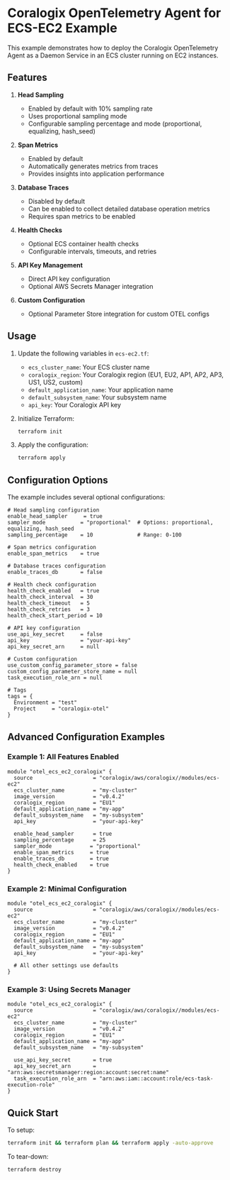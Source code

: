 # Coralogix OpenTelemetry Agent for ECS-EC2 Example

This example demonstrates how to deploy the Coralogix OpenTelemetry Agent as a Daemon Service in an ECS cluster running on EC2 instances.

## Features 

1. **Head Sampling**
   - Enabled by default with 10% sampling rate
   - Uses proportional sampling mode
   - Configurable sampling percentage and mode (proportional, equalizing, hash_seed)

2. **Span Metrics**
   - Enabled by default
   - Automatically generates metrics from traces
   - Provides insights into application performance

3. **Database Traces**
   - Disabled by default
   - Can be enabled to collect detailed database operation metrics
   - Requires span metrics to be enabled

4. **Health Checks**
   - Optional ECS container health checks
   - Configurable intervals, timeouts, and retries

5. **API Key Management**
   - Direct API key configuration
   - Optional AWS Secrets Manager integration

6. **Custom Configuration**
   - Optional Parameter Store integration for custom OTEL configs

## Usage

1. Update the following variables in `ecs-ec2.tf`:
   - `ecs_cluster_name`: Your ECS cluster name
   - `coralogix_region`: Your Coralogix region (EU1, EU2, AP1, AP2, AP3, US1, US2, custom)
   - `default_application_name`: Your application name
   - `default_subsystem_name`: Your subsystem name
   - `api_key`: Your Coralogix API key

2. Initialize Terraform:
   ```bash
   terraform init
   ```

3. Apply the configuration:
   ```bash
   terraform apply
   ```

## Configuration Options

The example includes several optional configurations:

```hcl
# Head sampling configuration
enable_head_sampler     = true
sampler_mode           = "proportional"  # Options: proportional, equalizing, hash_seed
sampling_percentage    = 10              # Range: 0-100

# Span metrics configuration
enable_span_metrics    = true

# Database traces configuration
enable_traces_db       = false

# Health check configuration
health_check_enabled   = true
health_check_interval  = 30
health_check_timeout   = 5
health_check_retries   = 3
health_check_start_period = 10

# API key configuration
use_api_key_secret     = false
api_key                = "your-api-key"
api_key_secret_arn     = null

# Custom configuration
use_custom_config_parameter_store = false
custom_config_parameter_store_name = null
task_execution_role_arn = null

# Tags
tags = {
  Environment = "test"
  Project     = "coralogix-otel"
}
```

## Advanced Configuration Examples

### Example 1: All Features Enabled
```hcl
module "otel_ecs_ec2_coralogix" {
  source                   = "coralogix/aws/coralogix//modules/ecs-ec2"
  ecs_cluster_name         = "my-cluster"
  image_version            = "v0.4.2"
  coralogix_region         = "EU1"
  default_application_name = "my-app"
  default_subsystem_name   = "my-subsystem"
  api_key                  = "your-api-key"
  
  enable_head_sampler      = true
  sampling_percentage      = 25
  sampler_mode            = "proportional"
  enable_span_metrics     = true
  enable_traces_db        = true
  health_check_enabled    = true
}
```

### Example 2: Minimal Configuration
```hcl
module "otel_ecs_ec2_coralogix" {
  source                   = "coralogix/aws/coralogix//modules/ecs-ec2"
  ecs_cluster_name         = "my-cluster"
  image_version            = "v0.4.2"
  coralogix_region         = "EU1"
  default_application_name = "my-app"
  default_subsystem_name   = "my-subsystem"
  api_key                  = "your-api-key"
  
  # All other settings use defaults
}
```

### Example 3: Using Secrets Manager
```hcl
module "otel_ecs_ec2_coralogix" {
  source                   = "coralogix/aws/coralogix//modules/ecs-ec2"
  ecs_cluster_name         = "my-cluster"
  image_version            = "v0.4.2"
  coralogix_region         = "EU1"
  default_application_name = "my-app"
  default_subsystem_name   = "my-subsystem"
  
  use_api_key_secret       = true
  api_key_secret_arn       = "arn:aws:secretsmanager:region:account:secret:name"
  task_execution_role_arn  = "arn:aws:iam::account:role/ecs-task-execution-role"
}
```

## Quick Start

To setup:
```bash
terraform init && terraform plan && terraform apply -auto-approve
```

To tear-down:
```bash
terraform destroy
```
